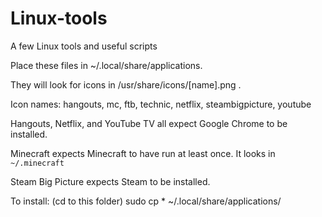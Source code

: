  
# Linux-tools 

A few Linux tools and useful scripts 



Place these files in ~/.local/share/applications.

They will look for icons in /usr/share/icons/[name].png .

Icon names: hangouts, mc, ftb, technic, netflix, steambigpicture, youtube

Hangouts, Netflix, and YouTube TV all expect Google Chrome to be installed.

Minecraft expects Minecraft to have run at least once. It looks in `~/.minecraft`

Steam Big Picture expects Steam to be installed.

To install: (cd to this folder) sudo cp * ~/.local/share/applications/






